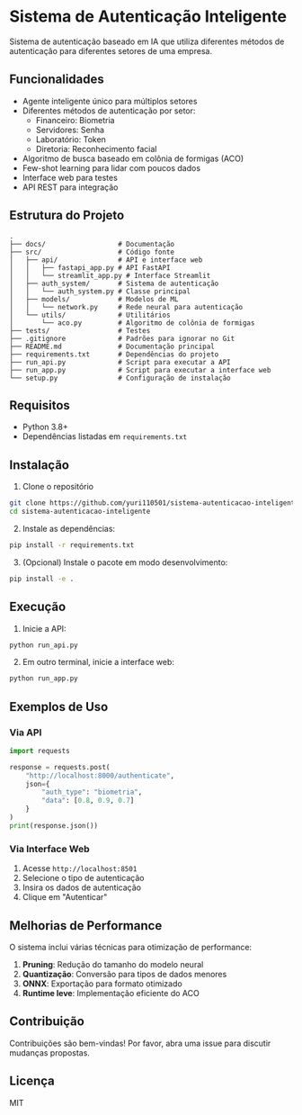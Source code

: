 # Sistema de Autenticação Inteligente

Sistema de autenticação baseado em IA que utiliza diferentes métodos de autenticação para diferentes setores de uma empresa.

## Funcionalidades

- Agente inteligente único para múltiplos setores
- Diferentes métodos de autenticação por setor:
  - Financeiro: Biometria
  - Servidores: Senha
  - Laboratório: Token
  - Diretoria: Reconhecimento facial
- Algoritmo de busca baseado em colônia de formigas (ACO)
- Few-shot learning para lidar com poucos dados
- Interface web para testes
- API REST para integração

## Estrutura do Projeto

```
.
├── docs/                  # Documentação
├── src/                   # Código fonte
│   ├── api/               # API e interface web
│   │   ├── fastapi_app.py # API FastAPI
│   │   └── streamlit_app.py # Interface Streamlit
│   ├── auth_system/       # Sistema de autenticação
│   │   └── auth_system.py # Classe principal
│   ├── models/            # Modelos de ML
│   │   └── network.py     # Rede neural para autenticação
│   └── utils/             # Utilitários
│       └── aco.py         # Algoritmo de colônia de formigas
├── tests/                 # Testes
├── .gitignore             # Padrões para ignorar no Git
├── README.md              # Documentação principal
├── requirements.txt       # Dependências do projeto
├── run_api.py             # Script para executar a API
├── run_app.py             # Script para executar a interface web
└── setup.py               # Configuração de instalação
```

## Requisitos

- Python 3.8+
- Dependências listadas em `requirements.txt`

## Instalação

1. Clone o repositório
```bash
git clone https://github.com/yuri110501/sistema-autenticacao-inteligente.git
cd sistema-autenticacao-inteligente
```

2. Instale as dependências:
```bash
pip install -r requirements.txt
```

3. (Opcional) Instale o pacote em modo desenvolvimento:
```bash
pip install -e .
```

## Execução

1. Inicie a API:
```bash
python run_api.py
```

2. Em outro terminal, inicie a interface web:
```bash
python run_app.py
```

## Exemplos de Uso

### Via API

```python
import requests

response = requests.post(
    "http://localhost:8000/authenticate",
    json={
        "auth_type": "biometria",
        "data": [0.8, 0.9, 0.7]
    }
)
print(response.json())
```

### Via Interface Web

1. Acesse `http://localhost:8501`
2. Selecione o tipo de autenticação
3. Insira os dados de autenticação
4. Clique em "Autenticar"

## Melhorias de Performance

O sistema inclui várias técnicas para otimização de performance:

1. **Pruning**: Redução do tamanho do modelo neural
2. **Quantização**: Conversão para tipos de dados menores
3. **ONNX**: Exportação para formato otimizado
4. **Runtime leve**: Implementação eficiente do ACO

## Contribuição

Contribuições são bem-vindas! Por favor, abra uma issue para discutir mudanças propostas.

## Licença

MIT 